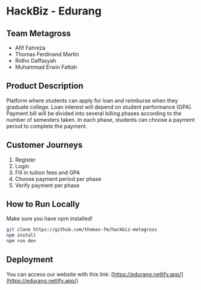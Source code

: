 # HackBiz - Edurang
## Team Metagross
* Afif Fahreza
* Thomas Ferdinand Martin
* Ridho Daffasyah
* Muhammad Erwin Fattah
## Product Description
Platform where students can apply for loan and reimburse when they graduate college. Loan interest will depend on student performance (GPA). Payment bill will be divided into several billing phases according to the number of semesters taken. In each phase, students can choose a payment period to complete the payment.
## Customer Journeys
1. Register
2. Login
3. Fill in tuition fees and GPA
4. Choose payment period per phase
5. Verify payment per phase
## How to Run Locally
Make sure you have npm installed!
```bash
git clone https://github.com/thomas-fm/hackbiz-metagross
npm install
npm run dev
```
## Deployment
You can access our website with this link: [https://edurang.netlify.app/](https://edurang.netlify.app/)
